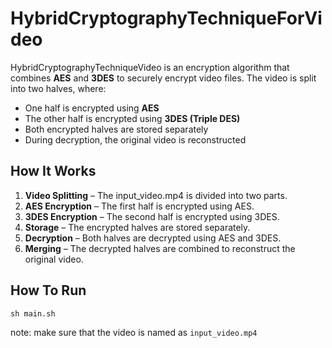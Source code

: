 # HybridCryptographyTechniqueForVideo

HybridCryptographyTechniqueVideo is an encryption algorithm that combines **AES** and **3DES** to securely encrypt video files. The video is split into two halves, where:  
- One half is encrypted using **AES**  
- The other half is encrypted using **3DES (Triple DES)**  
- Both encrypted halves are stored separately  
- During decryption, the original video is reconstructed  


## How It Works

1. **Video Splitting** – The input_video.mp4 is divided into two parts.  
2. **AES Encryption** – The first half is encrypted using AES.  
3. **3DES Encryption** – The second half is encrypted using 3DES.  
4. **Storage** – The encrypted halves are stored separately.  
5. **Decryption** – Both halves are decrypted using AES and 3DES.  
6. **Merging** – The decrypted halves are combined to reconstruct the original video.  

## How To Run
``` sh main.sh ```

note: make sure that the video is named as `input_video.mp4`
